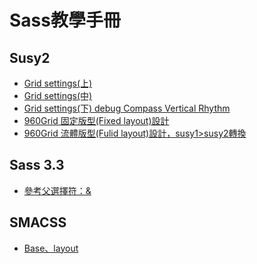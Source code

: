 Sass教學手冊
====================

Susy2
--------------------------

* [Grid settings(上)](docs/susy2/1.markdown)
* [Grid settings(中)](docs/susy2/2.markdown)
* [Grid settings(下) debug Compass Vertical Rhythm ](docs/susy2/3.markdown)
* [960Grid 固定版型(Fixed layout)設計](docs/susy2/4.markdown)
* [960Grid 流體版型(Fulid layout)設計，susy1>susy2轉換](docs/susy2/5.markdown)


Sass 3.3
--------------------------
* [參考父選擇符：&](docs/Sass3.3/1.markdown)

SMACSS
--------------------------
* [Base、layout](docs/SMACSS/1.markdown)